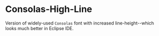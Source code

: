 Consolas-High-Line
==================
Version of widely-used `Consolas` font with increased line-height--which looks much better in Eclipse IDE.
